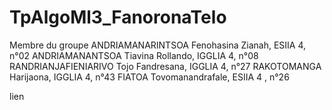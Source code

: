 # TpAlgoMl3_FanoronaTelo
Membre du groupe
ANDRIAMANARINTSOA Fenohasina Zianah, ESIIA 4, n°02
ANDRIAMANANTSOA Tiavina Rollando, IGGLIA 4, n°08
RANDRIANJAFIENIARIVO Tojo Fandresana, IGGLIA 4, n°27
RAKOTOMANGA Harijaona, IGGLIA 4, n°43
FIATOA Tovomanandrafale, ESIIA 4 , n°26

lien
